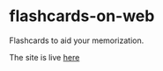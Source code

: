 # flashcards-on-web
Flashcards to aid your memorization.

The site is live [here](https://vedantwankhade.github.io/flashcards-on-web/)
